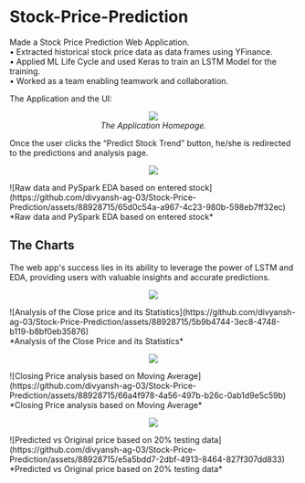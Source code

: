 # Stock-Price-Prediction
Made a Stock Price Prediction Web Application.<br>
• Extracted historical stock price data as data frames using YFinance.<br>
• Applied ML Life Cycle and used Keras to train an LSTM Model for the
training.<br>
• Worked as a team enabling teamwork and collaboration.<br>

The Application and the UI: <br>
<p align="center">
  <img src="https://github.com/divyansh-ag-03/Stock-Price-Prediction/assets/88928715/665aa099-470c-4ecf-8a44-ef3036eddc97">
  <br>
    <em>The Application Homepage.</em>
</p>

Once the user clicks the “Predict Stock Trend” button, he/she is redirected to the predictions and analysis page. <br>

<p align="center">
  <img src="https://github.com/divyansh-ag-03/Stock-Price-Prediction/assets/88928715/665aa099-470c-4ecf-8a44-ef3036eddc97">
</p>
![Raw data and PySpark EDA based on entered stock](https://github.com/divyansh-ag-03/Stock-Price-Prediction/assets/88928715/65d0c54a-a967-4c23-980b-598eb7ff32ec) <br>
*Raw data and PySpark EDA based on entered stock*

## The Charts 


The web app's success lies in its ability to leverage the power of LSTM and EDA, providing users with valuable insights and accurate predictions. <br>
<p align="center">
  <img src="https://github.com/divyansh-ag-03/Stock-Price-Prediction/assets/88928715/665aa099-470c-4ecf-8a44-ef3036eddc97">
</p>
![Analysis of the Close price and its Statistics](https://github.com/divyansh-ag-03/Stock-Price-Prediction/assets/88928715/5b9b4744-3ec8-4748-b119-b8bf0eb35876) <br>
*Analysis of the Close Price and its Statistics*

<p align="center">
  <img src="https://github.com/divyansh-ag-03/Stock-Price-Prediction/assets/88928715/665aa099-470c-4ecf-8a44-ef3036eddc97">
</p>
![Closing Price analysis based on Moving Average](https://github.com/divyansh-ag-03/Stock-Price-Prediction/assets/88928715/66a4f978-4a56-497b-b26c-0ab1d9e5c59b) <br>
*Closing Price analysis based on Moving Average*

<p align="center">
  <img src="https://github.com/divyansh-ag-03/Stock-Price-Prediction/assets/88928715/665aa099-470c-4ecf-8a44-ef3036eddc97">
</p>
![Predicted vs Original price based on 20% testing data](https://github.com/divyansh-ag-03/Stock-Price-Prediction/assets/88928715/e5a5bdd7-2dbf-4913-8464-827f307dd833) <br>
*Predicted vs Original price based on 20% testing data*
